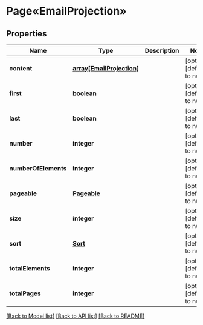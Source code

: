 # Page«EmailProjection»

## Properties
Name | Type | Description | Notes
------------ | ------------- | ------------- | -------------
**content** | [**array[EmailProjection]**](EmailProjection.md) |  | [optional] [default to null]
**first** | **boolean** |  | [optional] [default to null]
**last** | **boolean** |  | [optional] [default to null]
**number** | **integer** |  | [optional] [default to null]
**numberOfElements** | **integer** |  | [optional] [default to null]
**pageable** | [**Pageable**](Pageable.md) |  | [optional] [default to null]
**size** | **integer** |  | [optional] [default to null]
**sort** | [**Sort**](Sort.md) |  | [optional] [default to null]
**totalElements** | **integer** |  | [optional] [default to null]
**totalPages** | **integer** |  | [optional] [default to null]

[[Back to Model list]](../README.md#documentation-for-models) [[Back to API list]](../README.md#documentation-for-api-endpoints) [[Back to README]](../README.md)


